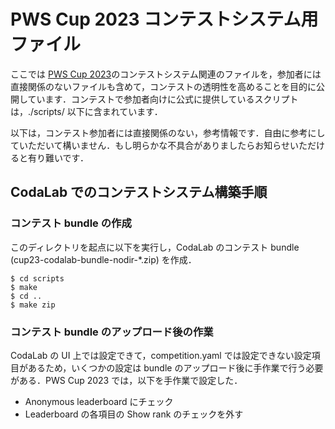 # PWS Cup 2023 コンテストシステム用ファイル

ここでは
[PWS Cup 2023](https://www.iwsec.org/pws/2023/cup23.html)のコンテストシステム関連のファイルを，参加者には直接関係のないファイルも含めて，コンテストの透明性を高めることを目的に公開しています．コンテストで参加者向けに公式に提供しているスクリプトは，./scripts/ 以下に含まれています．

以下は，コンテスト参加者には直接関係のない，参考情報です．自由に参考にしていただいて構いません．もし明らかな不具合がありましたらお知らせいただけると有り難いです．

## CodaLab でのコンテストシステム構築手順

### コンテスト bundle の作成
このディレクトリを起点に以下を実行し，CodaLab のコンテスト bundle (cup23-codalab-bundle-nodir-*.zip) を作成．
```
$ cd scripts
$ make
$ cd ..
$ make zip
```

### コンテスト bundle のアップロード後の作業
CodaLab の UI 上では設定できて，competition.yaml では設定できない設定項目があるため，いくつかの設定は bundle のアップロード後に手作業で行う必要がある．PWS Cup 2023 では，以下を手作業で設定した．
- Anonymous leaderboard にチェック
- Leaderboard の各項目の Show rank のチェックを外す
